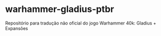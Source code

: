 # warhammer-gladius-ptbr
Repositório para tradução não oficial do jogo Warhammer 40k: Gladius + Expansões

